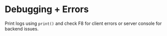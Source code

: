 # Debugging + Errors

Print logs using `print()` and check F8 for client errors or server console for backend issues.
